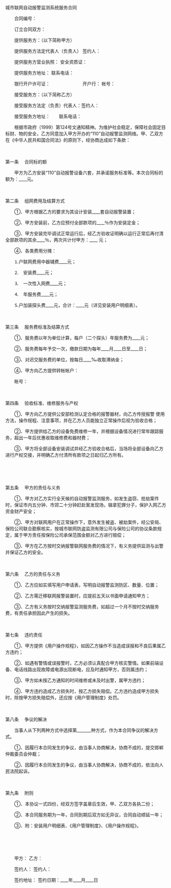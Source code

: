 



城市联网自动报警监测系统服务合同



 

　　合同编号：　　

　　订立合同双方：

　　提供服务方：（以下简称甲方）

　　提供服务方法定代表人（负责人） 签约人：

　　提供服务方营业执照： 安全资质证：

　　提供服务方地址： 联系电话：

　　银行开户许可证：　　　　　　　 开户行： 帐号：　　

　　接受服务方：（以下简称乙方）

　　接受服务方法定（负责）代表人：签约人：

　　接受服务方地址：　　联系电话：　　

　　根据市政府（1999）第124号文通知精神。为维护社会稳定，保障社会固定目标财、物的安全，乙方同意加入甲方开办的“110”自动报警监测网络。甲、乙双方在《中华人民共和国合同法》的原则下，经协商达成如下条款：

　　

第一条
　合同标的额

　　甲方为乙方安装“110”自动报警设备六套，并承诺服务标准等。本次合同标的额为：____元。

　　

第二条
　组网费用及结算方式

　　①、甲方根据乙方的要求为其设计安装____套自动报警装置；

　　②、甲方安装前，乙方应预付全部款项的____％作为安装定金；

　　③、甲方安装完毕调试正常运行后，经乙方验收证明确以运行正常后再付清全部款项的其余____％，两次共计付甲方：____ 元；

　　④、各类费用分摊：

　　⒈户联网费用中器辅费____元；

　　⒉　安装费____元；

　　⒊　一次性入网费____元；

　　⒋　年服务费____元；

　　⒌户加装探头费____元，合计：____元（详见安装用户明细表）。

　　

第三条
　服务费标准及结算方式

　　①、服务费以年为单位计算，每户（二个探头）年服务费为____元；

　　②、服务费每年予交一次，缴款日期为每年____月____日至____日；

　　③、对迟交服务费的单位，按每日____‰收取滞纳金；

　　④、甲方向乙方提供转帐帐户：

　　帐号：

　　

第四条
　验收标准、维修服务与产权

　　①、甲方向乙方提供公安部检测认定合格的报警器材，向乙方传授报警 使用方法，操作规程、注意事项，并在乙方人员能独立正常操作后视为验收合格；

　　②、甲方提供给乙方的设备免费维修一年，并根据设备情况进行常年跟踪服务，超出一年后优惠收取维修费和器材费；

　　③、甲方将全部设备安装调试并经乙方验收合格后，当场将全部设备向乙方进行产权交接，并明确乙方付清所有款项之日起归乙方所有。

　　

　　

第五条
　甲方的责任与义务

　　①、甲方对乙方实行全天候的自动报警监测服务，如发生盗窃、抢劫案件时，保证市内五分钟、市郊二十分钟赶赴案发现场，辑拿犯罪分子，保护入网乙方资金财产安全；

　　②、甲方对联网用户在正常操作下，意外发生被盗、被劫案件，经公安局、保险公司联合勘察核实，按城市联网防盗监测有限公司与保险公司的协议条款规定，属于甲方责任按保险公司承保范围金额对乙方进行赔偿；

　　③、甲方在乙方按时交纳报警联网服务费的情况下，有义务提供监测与出警并保证乙方的安全。

　　

第六条
　乙方的责任与义务

　　①、乙方应如实填写用户申请表，写明自动报警监测防区、数量、位置；

　　②、乙方需迁移联网报警装置时，应提前五天以书面申请通知甲方；

　　③、乙方有义务按时交纳报警监测服务费，如超过一个月不按时交纳服务费，有责任承担因此产生的损失。

　　

第七条
　违约责任

　　①、甲方提供《用户操作规程》，如因乙方操作不当造成误报和不良后果属乙方违约；

　　②、如遇有警情或误报警时，乙方必须认真配合甲方核实警情。如果前端设备、电话线路出现故障或电源出现断电，应及时通知甲方，否则属违约；

　　③、甲方如未按乙方通知的时间维修或未及时出警，属甲方违约；

　　④、甲方违约造成乙方损失时，按乙方损失赔偿。乙方违约造成甲方损失时，除按甲方损失赔偿外，还应按《用户管理制度》处罚。

　　

第八条
　争议的解决

　　当事人从下列两种方式中选择第_______种方式，作为本合同争议的解决方式。

　　①、因履行本合同发生的争议，由当事人协商解决，协商不成的，提交邯郸仲裁委员会仲裁；

　　②、因履行本合同发生的争议，由当事人协商解决，协商不成的，依法向人民法院起诉。

　　

第九条
　附则

　　①、本协议一式四份，经双方签字盖章后生效，甲、乙双方各执二份；

　　②、本合同服务期为一年，合同到期后双方如无异议，合同自动顺延一年；

　　③、附：安装用户明细表、《用户管理制度》、《用户操作规程》。 

　　

　　

　　甲方： 乙方：

　　签约人： 签约人：

　　签约地址： 签约日期：____年____月____日